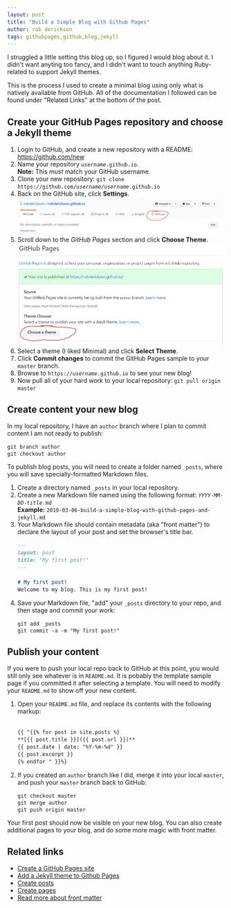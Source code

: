 ```yaml
---
layout: post
title: "Build a Simple Blog with Github Pages"
author: rob_derickson
tags: githubpages,github,blog,jekyll
---
```


I struggled a little setting this blog up, so I figured I would blog about it. I didn't want anyting too fancy, and I didn't want to touch anything Ruby-related to support Jekyll themes.

This is the process I used to create a minimal blog using only what is natively available from GitHub. All of the documentation I followed can be found under "Related Links" at the bottom of the post.

## Create your GitHub Pages repository and choose a Jekyll theme
1. Login to GitHub, and create a new repository with a README: https://github.com/new
2. Name your repository _`username`_`.github.io`.  
    **Note:** This _must_ match your GitHub username.
3. Clone your new repository: `git clone https://github.com/`_`username`_`/`_`username`_`.github.io`
4. Back on the GitHub site, click **Settings**.  
![Repository Settings button screenshot](/assets/githubpages-settings.png)  
5. Scroll down to the _GitHub Pages_ section and click **Choose Theme**.  
![Choose Theme button screenshot](/assets/githubpages-choosetheme.png)  
6. Select a theme (I liked Minimal) and click **Select Theme**.
7. Click **Commit changes** to commit the GitHub Pages sample to your `master` branch.
8. Browse to `https://`_`username`_`.github.io` to see your new blog!
9. Now pull all of your hard work to your local repository: `git pull origin master`

## Create content your new blog
In my local repository, I have an `author` branch where I plan to commit content I am not ready to publish:
```
git branch author
git checkout author
```  

To publish blog posts, you will need to create a folder named `_posts`, where you will save specially-formatted Markdown files.

1. Create a directory named `_posts` in your local repository.
2. Create a new Markdown file named using the following format: _`YYYY`_`-`_`MM`_`-`_`DD`_`-`_`title`_`.md`  
    **Example:** `2019-03-06-build-a-simple-blog-with-github-pages-and-jekyll.md`
3. Your Markdown file should contain metadata (aka "front matter") to declare the layout of your post and set the browser's title bar.  
    ```markdown
    ---
    layout: post
    title: "My first post!"
    ---

    # My first post!
    Welcome to my blog. This is my first post!
    ```
4. Save your Markdown file, "add" your `_posts` directory to your repo, and then stage and commit your work:  
    ```
    git add _posts
    git commit -a -m "My first post!"
    ```

## Publish your content
If you were to push your local repo back to GitHub at this point, you would still only see whatever is in `README.md`. It is pobably the template sample page if you committed it after selecting a template. You will need to modify your `README.md` to show off your new content.

1. Open your `README.md` file, and replace its contents with the following markup:  
    ```markdown
    
    {{ "{{% for post in site.posts %}
    **[{{ post.title }}]({{ post.url }})**  
    {{ post.date | date: "%Y-%m-%d" }}  
    {{ post.excerpt }}  
    {% endfor " }}%}
    ```
2. If you created an `author` branch like I did, merge it into your local `master`, and push your `master` branch back to GitHub:  
    ```
    git checkout master
    git merge author
    git push origin master
    ```

Your first post should now be visible on your new blog. You can also create additional pages to your blog, and do some more magic with front matter.

## Related links
* [Create a GitHub Pages site](https://pages.github.com/)
* [Add a Jekyll theme to Github Pages](https://help.github.com/en/articles/adding-a-jekyll-theme-to-your-github-pages-site-with-the-jekyll-theme-chooser)
* [Create posts](https://jekyllrb.com/docs/posts/)
* [Create pages](https://jekyllrb.com/docs/pages/)
* [Read more about front matter](https://jekyllrb.com/docs/front-matter/)